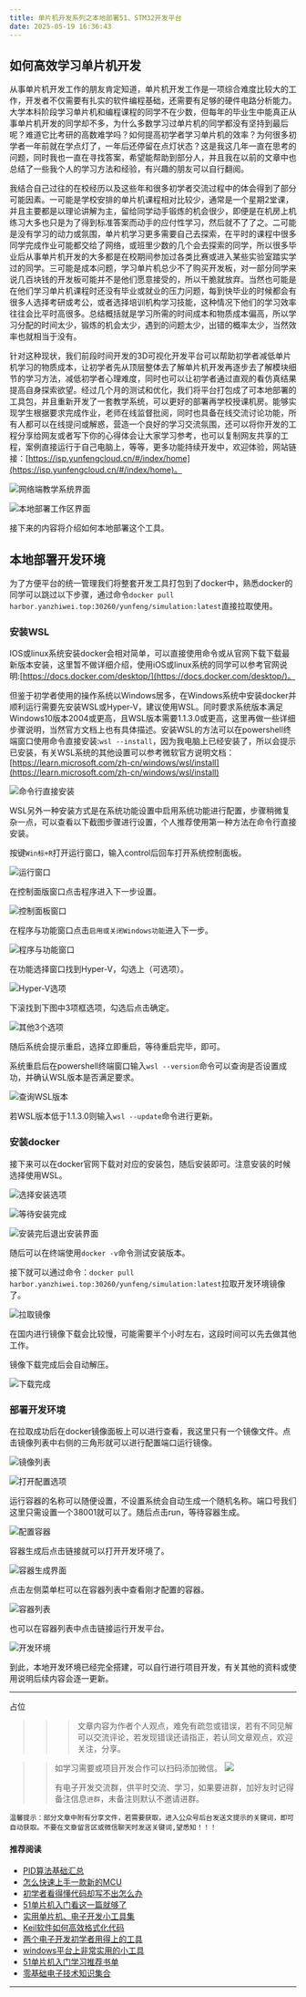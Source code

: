 ```yaml
---
title: 单片机开发系列之本地部署51、STM32开发平台
date: 2025-05-19 16:36:43
---
```


## 如何高效学习单片机开发
从事单片机开发工作的朋友肯定知道，单片机开发工作是一项综合难度比较大的工作，开发者不仅需要有扎实的软件编程基础，还需要有足够的硬件电路分析能力。大学本科阶段学习单片机和编程课程的同学不在少数，但每年的毕业生中能真正从事单片机开发的同学却不多，为什么多数学习过单片机的同学都没有坚持到最后呢？难道它比考研的高数难学吗？如何提高初学者学习单片机的效率？为何很多初学者一年前就在学点灯了，一年后还停留在点灯状态？这是我这几年一直在思考的问题，同时我也一直在寻找答案，希望能帮助到部分人，并且我在以前的文章中也总结了一些我个人的学习方法和经验，有兴趣的朋友可以自行翻阅。

我结合自己过往的在校经历以及这些年和很多初学者交流过程中的体会得到了部分可能因素。一可能是学校安排的单片机课程相对比较少，通常是一个星期2堂课，并且主要都是以理论讲解为主，留给同学动手锻炼的机会很少，即便是在机房上机练习大多也只是为了得到标准答案而动手的应付性学习，然后就不了了之。二可能是没有学习的动力或氛围，单片机学习更多需要自己去探索，在平时的课程中很多同学完成作业可能都交给了网络，或班里少数的几个会去探索的同学，所以很多毕业后从事单片机开发的大多都是在校期间参加过各类比赛或进入某些实验室踏实学过的同学。三可能是成本问题，学习单片机总少不了购买开发板，对一部分同学来说几百块钱的开发板可能并不是他们愿意接受的，所以干脆就放弃。当然也可能是在他们学习单片机课程时还没有毕业或就业的压力问题，每到快毕业的时候都会有很多人选择考研或考公，或者选择培训机构学习技能，这种情况下他们的学习效率往往会比平时高很多。总结概括就是学习所需的时间成本和物质成本偏高，所以学习分配的时间太少，锻炼的机会太少，遇到的问题太少，出错的概率太少，当然效率也就相当于没有。

针对这种现状，我们前段时间开发的3D可视化开发平台可以帮助初学者减低单片机学习的物质成本，让初学者先从顶层整体去了解单片机开发再逐步去了解模块细节的学习方法，减低初学者心理难度，同时也可以让初学者通过直观的看仿真结果提高自身探索欲望。经过几个月的测试和优化，我们将平台打包成了可本地部署的工具包，并且重新开发了一套教学系统，可以更好的部署再学校授课机房。能够实现学生根据要求完成作业，老师在线监督批阅，同时也具备在线交流讨论功能，所有人都可以在线提问或解惑，营造一个良好的学习交流氛围，还可以将你开发的工程分享给网友或者写下你的心得体会让大家学习参考，也可以复制网友共享的工程，案例直接运行于自己电脑上，等等，更多功能持续开发中，欢迎体验，网站链接：[https://isp.yunfengcloud.cn/#/index/home](https://isp.yunfengcloud.cn/#/index/home)。

![网络端教学系统界面](https://raw.githubusercontent.com/luomuqingyun/pic/main/img/202410291557132.png)

![本地部署工作区界面](https://raw.githubusercontent.com/luomuqingyun/pic/main/img/202410291558825.png)

接下来的内容将介绍如何本地部署这个工具。

## 本地部署开发环境
为了方便平台的统一管理我们将整套开发工具打包到了docker中，熟悉docker的同学可以跳过以下步骤，通过命令`docker pull harbor.yanzhiwei.top:30260/yunfeng/simulation:latest`直接拉取使用。

### 安装WSL

IOS或linux系统安装docker会相对简单，可以直接使用命令或从官网下载下载最新版本安装，这里暂不做详细介绍，使用iOS或linux系统的同学可以参考官网说明:[https://docs.docker.com/desktop/](https://docs.docker.com/desktop/)。

但鉴于初学者使用的操作系统以Windows居多，在Windows系统中安装docker并顺利运行需要先安装WSL或Hyper-V，建议使用WSL。同时要求系统版本满足Windows10版本2004或更高，且WSL版本需要1.1.3.0或更高，这里再做一些详细步骤说明，当然官方文档上也有具体描述。安装WSL的方法可以在powershell终端窗口使用命令直接安装:`wsl --install`，因为我电脑上已经安装了，所以会提示已安装，有关WSL系统的其他设置可以参考微软官方说明文档：[https://learn.microsoft.com/zh-cn/windows/wsl/install](https://learn.microsoft.com/zh-cn/windows/wsl/install)

![命令行直接安装](https://raw.githubusercontent.com/luomuqingyun/pic/main/img/202410291558775.png)

WSL另外一种安装方式是在系统功能设置中启用系统功能进行配置，步骤稍微复杂一点，可以查看以下截图步骤进行设置，个人推荐使用第一种方法在命令行直接安装。

按键`Win标+R`打开运行窗口，输入control后回车打开系统控制面板。

![运行窗口](https://raw.githubusercontent.com/luomuqingyun/pic/main/img/202410291559780.png)

在控制面版窗口点击程序进入下一步设置。

![控制面板窗口](https://raw.githubusercontent.com/luomuqingyun/pic/main/img/202410291600547.png)

在程序与功能窗口点击`启用或关闭Windows功能`进入下一步。

![程序与功能窗口](https://raw.githubusercontent.com/luomuqingyun/pic/main/img/202410291601485.png)

在功能选择窗口找到Hyper-V，勾选上（可选项）。

![Hyper-V选项](https://raw.githubusercontent.com/luomuqingyun/pic/main/img/202410291601358.png)

下滚找到下图中3项框选项，勾选后点击确定。

![其他3个选项](https://raw.githubusercontent.com/luomuqingyun/pic/main/img/202410291602643.png)

随后系统会提示重启，选择立即重启，等待重启完毕，即可。

系统重启后在powershell终端窗口输入`wsl --version`命令可以查询是否设置成功，并确认WSL版本是否满足要求。

![查询WSL版本](https://raw.githubusercontent.com/luomuqingyun/pic/main/img/202410291602005.png)

若WSL版本低于1.1.3.0则输入`wsl --update`命令进行更新。

### 安装docker

接下来可以在docker官网下载对对应的安装包，随后安装即可。注意安装的时候选择使用WSL。

![选择安装选项](https://raw.githubusercontent.com/luomuqingyun/pic/main/img/202410291603706.png)


![等待安装完成](https://raw.githubusercontent.com/luomuqingyun/pic/main/img/202410291604206.png)

![安装完后退出安装界面](https://raw.githubusercontent.com/luomuqingyun/pic/main/img/202410291604066.png)

随后可以在终端使用`docker -v`命令测试安装版本。

接下就可以通过命令：`docker pull harbor.yanzhiwei.top:30260/yunfeng/simulation:latest`拉取开发环境镜像了。

![拉取镜像](https://raw.githubusercontent.com/luomuqingyun/pic/main/img/202410291605531.png)

在国内进行镜像下载会比较慢，可能需要半个小时左右，这段时间可以先去做其他工作。

镜像下载完成后会自动解压。

![下载完成](https://raw.githubusercontent.com/luomuqingyun/pic/main/img/202410291607294.png)

### 部署开发环境

在拉取成功后在docker镜像面板上可以进行查看，我这里只有一个镜像文件。点击镜像列表中右侧的三角形就可以进行配置端口运行镜像。

![镜像列表](https://raw.githubusercontent.com/luomuqingyun/pic/main/img/202410291607884.png)


![打开配置选项](https://raw.githubusercontent.com/luomuqingyun/pic/main/img/202410291609062.png)

运行容器的名称可以随便设置，不设置系统会自动生成一个随机名称。端口号我们这里只需设置一个38001就可以了。随后点击run，等待容器生成。

![配置容器](https://raw.githubusercontent.com/luomuqingyun/pic/main/img/202410291610260.png)

容器生成后点击链接就可以打开开发环境了。

![容器生成界面](https://raw.githubusercontent.com/luomuqingyun/pic/main/img/202410291610761.png)

点击左侧菜单栏可以在容器列表中查看刚才配置的容器。

![容器列表](https://raw.githubusercontent.com/luomuqingyun/pic/main/img/202410291611416.png)

也可以在容器列表中点击链接运行开发平台。

![开发环境](https://raw.githubusercontent.com/luomuqingyun/pic/main/img/202410291611438.png)

到此，本地开发环境已经完全搭建，可以自行进行项目开发，有关其他的资料或使用说明后续内容会逐一更新。

----

占位

>>>文章内容为作者个人观点，难免有疏忽或错误，若有不同见解可以交流评论，若发现错误还请指正，若认同文章观点，欢迎关注，分享。

>>如学习需要或项目开发合作可以扫码添加微信。
>> ![](https://raw.githubusercontent.com/luomuqingyun/pic/main/img/202410291612312.png)
>>
>>有电子开发交流群，供平时交流、学习，如果要进群，加好友时记得备注信息`进群`，未备注则默认不邀请进群。
>>

`温馨提示：部分文章中附有分享文件，若需要获取，进入公众号后台发送文提示的关键词，即可自动获取。不要在文章留言区或微信聊天时发送关键词,望悉知！！！`

#### 推荐阅读
- [PID算法基础汇总](https://mp.weixin.qq.com/s?__biz=MzI1OTQ4MTg4Ng==&mid=2247486549&idx=1&sn=aa7a3ea1c22bd5b797986314e4aa0e2c&chksm=ea790424dd0e8d32da20a9219be731e7691ce1711f2e6b42fc144e3586fe53ff41c3070df904&token=241279816&lang=zh_CN#rd)
- [怎么快速上手一款新的MCU](https://mp.weixin.qq.com/s?__biz=MzI1OTQ4MTg4Ng==&mid=2247485581&idx=1&sn=b36e6536717774f7931c7aa93d5b237a&chksm=ea7900fcdd0e89ea0db13737720edc996fcb3fdbab3e43b4a92316240ac66d4b5a8bf9a07e78&token=466212876&lang=zh_CN#rd)
- [初学者看得懂代码却写不出怎么办](https://mp.weixin.qq.com/s?__biz=MzI1OTQ4MTg4Ng==&mid=2247485862&idx=1&sn=830ede5ac467c8d396adfbea141f0526&chksm=ea7901d7dd0e88c1e8e5396305ab83c6fbd884cf356ad64c54463230364e865a1659f193dd1f&token=63320980&lang=zh_CN#rd)
- [51单片机入门看这一篇就够了](https://mp.weixin.qq.com/s?__biz=MzI1OTQ4MTg4Ng==&mid=2247485523&idx=1&sn=b7fcd1b86e2467d6f03b1a520c39bb06&chksm=ea790022dd0e893452c4994fa16d63111b16d9878c303712f695b58b7af360b7b18c1ed4b201&token=1711068967&lang=zh_CN#rd)
- [实用单片机、电子开发小工具集](https://mp.weixin.qq.com/s?__biz=MzI1OTQ4MTg4Ng==&mid=2247485606&idx=1&sn=2b433faa2e436fc762dc538c9cf3fe14&chksm=ea7900d7dd0e89c169f8948ff3d423016c8f51f1c914eb7b0d20cba8145b9ffa54815915d67b&token=1580674001&lang=zh_CN#rd)
- [Keil软件如何高效格式化代码](https://mp.weixin.qq.com/s?__biz=MzI1OTQ4MTg4Ng==&mid=2247485572&idx=1&sn=17cefa35d9d660083d419a7e9b6db6f7&chksm=ea7900f5dd0e89e35b65ba26354cc69ad24f686d8e18abd34e0932567a9345e8c9ed653eee6b&token=1711068967&lang=zh_CN#rd)
- [两个电子开发初学者用得上的工具](https://mp.weixin.qq.com/s?__biz=MzI1OTQ4MTg4Ng==&mid=2247485987&idx=1&sn=106e52add61999ae4bddd8b28c7ed2b1&chksm=ea790252dd0e8b44e36e26f20153b1bd73a0fff98ef3c50330358435a9dfac2d97e04a30d59e&token=63320980&lang=zh_CN#rd)
- [windows平台上非常实用的小工具](https://mp.weixin.qq.com/s?__biz=MzI1OTQ4MTg4Ng==&mid=2247485420&idx=2&sn=728ca4abbadf7caf51c392e7d7045cbe&chksm=ea790f9ddd0e868b9fa162c80db1876199845f387bbe851c8d38a4e8412329ae635916c13cfb&token=1711068967&lang=zh_CN#rd)
- [51单片机入门学习推荐书单](https://mp.weixin.qq.com/s?__biz=MzI1OTQ4MTg4Ng==&mid=2247485689&idx=3&sn=d4c0d26781f307ffd26defdc4022c928&chksm=ea790088dd0e899e2872692b9568309e779acfc515e82c28a853d4228de2e2b8f7ee7149913f&token=63320980&lang=zh_CN#rd)
- [零基础电子技术知识集合](https://mp.weixin.qq.com/s?__biz=MzI1OTQ4MTg4Ng==&mid=2247485689&idx=4&sn=211c2d0871a19c5e92cdf0c34f01d96b&chksm=ea790088dd0e899e3042a649a346bc98e94189d1fd18da2b954a7ddb781582dc2d0a82e07f4d&token=970763775&lang=zh_CN#rd)
----
